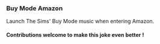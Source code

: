 ### Buy Mode Amazon

Launch The Sims' Buy Mode music when entering Amazon.

#### Contributions welcome to make this joke even better !
